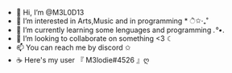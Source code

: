 - 👋 Hi, I’m @M3L0D13
- 👀 I’m interested in Arts,Music and in programming * ੈ✩‧₊˚
- 🌱 I’m currently learning some lenguages and programming *.°•*.
- 💞️ I’m looking to collaborate on something <3 ☾
- 📫 You can reach me by discord ✩
- ☕ Here's my user 『 M3lodie#4526 』ღ
